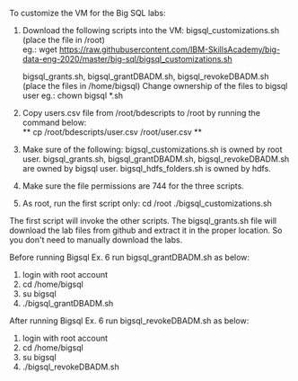 To customize the VM for the Big SQL labs:
 1. Download the following scripts into the VM:
    bigsql_customizations.sh (place the file in /root)
<br>    eg.: wget https://raw.githubusercontent.com/IBM-SkillsAcademy/big-data-eng-2020/master/big-sql/bigsql_customizations.sh

    bigsql_grants.sh, bigsql_grantDBADM.sh, bigsql_revokeDBADM.sh (place the files in /home/bigsql)
    Change ownership of the files to bigsql user
    eg.: chown bigsql *.sh 

 2. Copy users.csv file from /root/bdescripts to /root by running the command below:
<br>   ** cp /root/bdescripts/user.csv /root/user.csv **
 2. Make sure of the following:
    bigsql_customizations.sh is owned by root user.
    bigsql_grants.sh, bigsql_grantDBADM.sh, bigsql_revokeDBADM.sh are owned by bigsql user.
    bigsql_hdfs_folders.sh is owned by hdfs.
 3. Make sure the file permissions are 744 for the three scripts.
 4. As root, run the first script only:
    cd /root
    ./bigsql_customizations.sh
	

The first script will invoke the other scripts.
The bigsql_grants.sh file will download the lab files from github and extract it in the proper location. So you don't need to manually download the labs.
    
Before running Bigsql Ex. 6 run bigsql_grantDBADM.sh as below:
1. login with root account
2. cd /home/bigsql
3. su bigsql
4. ./bigsql_grantDBADM.sh

After running Bigsql Ex. 6 run bigsql_revokeDBADM.sh as below:
1. login with root account
2. cd /home/bigsql
3. su bigsql
4. ./bigsql_revokeDBADM.sh
